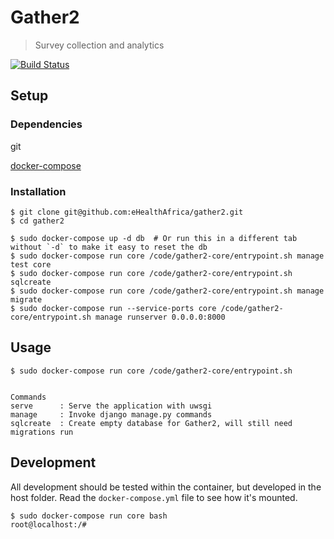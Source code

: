 # Gather2

> Survey collection and analytics

[![Build Status](https://travis-ci.org/eHealthAfrica/gather2.svg?branch=master)](https://travis-ci.org/eHealthAfrica/gather2)

## Setup



### Dependencies

git

[docker-compose](https://docs.docker.com/compose/)


### Installation


```
$ git clone git@github.com:eHealthAfrica/gather2.git
$ cd gather2

$ sudo docker-compose up -d db  # Or run this in a different tab without `-d` to make it easy to reset the db
$ sudo docker-compose run core /code/gather2-core/entrypoint.sh manage test core
$ sudo docker-compose run core /code/gather2-core/entrypoint.sh sqlcreate
$ sudo docker-compose run core /code/gather2-core/entrypoint.sh manage migrate
$ sudo docker-compose run --service-ports core /code/gather2-core/entrypoint.sh manage runserver 0.0.0.0:8000
```

## Usage

```
$ sudo docker-compose run core /code/gather2-core/entrypoint.sh


Commands
serve      : Serve the application with uwsgi
manage     : Invoke django manage.py commands
sqlcreate  : Create empty database for Gather2, will still need migrations run
```

## Development

All development should be tested within the container, but developed in the host folder. Read the `docker-compose.yml` file to see how it's mounted.
```
$ sudo docker-compose run core bash
root@localhost:/#
```
